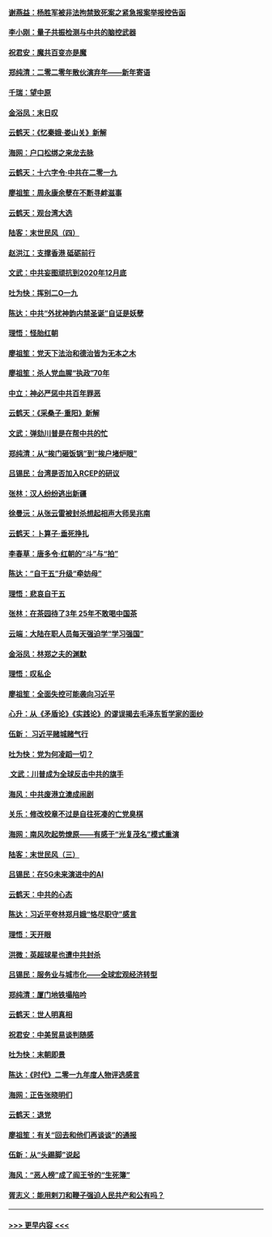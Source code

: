 #### [谢燕益：杨胜军被非法拘禁致死案之紧急报案举报控告函](../pages/nsc993/n11756134.md?t=01011455) 
#### [李小刚：量子共振检测与中共的脑控武器](../pages/nsc993/n11754518.md?t=01011455) 
#### [祝君安：魔共百变亦是魔](../pages/nsc993/n11754469.md?t=01011455) 
#### [郑纯清：二零二零年散伙演弃年——新年寄语](../pages/nsc993/n11754195.md?t=01011455) 
#### [千瑞：望中原](../pages/nsc993/n11754159.md?t=01011455) 
#### [金浴凤：末日叹](../pages/nsc993/n11752359.md?t=01011455) 
#### [云鹤天：《忆秦娥‧娄山关》新解](../pages/nsc993/n11752348.md?t=01011455) 
#### [海网：户口松绑之来龙去脉](../pages/nsc993/n11752328.md?t=01011455) 
#### [云鹤天：十六字令‧中共在二零一九](../pages/nsc993/n11752305.md?t=01011455) 
#### [廖祖笙：周永康余孽在不断寻衅滋事](../pages/nsc993/n11751013.md?t=01011455) 
#### [云鹤天：观台湾大选](../pages/nsc993/n11751007.md?t=01011455) 
#### [陆客：末世民风（四）](../pages/nsc993/n11749203.md?t=01011455) 
#### [赵洪江：支撑香港 砥砺前行](../pages/nsc993/n11748482.md?t=01011455) 
#### [文武：中共妄图顽抗到2020年12月底](../pages/nsc993/n11748446.md?t=01011455) 
#### [吐为快：挥别二O一九](../pages/nsc993/n11748411.md?t=01011455) 
#### [陈达：中共“外扰神韵内禁圣诞”自证是妖孽](../pages/nsc993/n11748226.md?t=01011455) 
#### [理悟：怪胎红朝](../pages/nsc993/n11748206.md?t=01011455) 
#### [廖祖笙：党天下法治和德治皆为无本之木](../pages/nsc993/n11748135.md?t=01011455) 
#### [廖祖笙：杀人党血腥“执政”70年](../pages/nsc993/n11745144.md?t=01011455) 
#### [中立：神必严惩中共百年罪恶](../pages/nsc993/n11744970.md?t=01011455) 
#### [云鹤天：《采桑子‧重阳》新解](../pages/nsc993/n11744948.md?t=01011455) 
#### [文武：弹劾川普是在帮中共的忙](../pages/nsc993/n11744758.md?t=01011455) 
#### [郑纯清：从“挨门砸饭锅”到“挨户堵炉眼”](../pages/nsc993/n11744745.md?t=01011455) 
#### [吕锡民：台湾是否加入RCEP的研议](../pages/nsc993/n11744701.md?t=01011455) 
#### [张林：汉人纷纷逃出新疆](../pages/nsc993/n11743530.md?t=01011455) 
#### [徐曼沅：从张云雷被封杀想起相声大师吴兆南](../pages/nsc993/n11741816.md?t=01011455) 
#### [云鹤天：卜算子‧垂死挣扎](../pages/nsc993/n11739956.md?t=01011455) 
#### [李春草：唐多令‧红朝的“斗”与“拍”](../pages/nsc993/n11739830.md?t=01011455) 
#### [陈达：“自干五”升级“牵妨母”](../pages/nsc993/n11739724.md?t=01011455) 
#### [理悟：悲哀自干五](../pages/nsc993/n11739547.md?t=01011455) 
#### [张林：在茶园待了3年 25年不敢喝中国茶](../pages/nsc993/n11739240.md?t=01011455) 
#### [云端：大陆在职人员每天强迫学“学习强国”](../pages/nsc993/n11738735.md?t=01011455) 
#### [金浴凤：林郑之夫的渊默](../pages/nsc993/n11737735.md?t=01011455) 
#### [理悟：叹私企](../pages/nsc993/n11737715.md?t=01011455) 
#### [廖祖笙：全面失控可能袭向习近平](../pages/nsc993/n11737704.md?t=01011455) 
#### [心升：从《矛盾论》《实践论》的谬误揭去毛泽东哲学家的面纱](../pages/nsc993/n11736962.md?t=01011455) 
#### [伍新： 习近平赌城赌气行](../pages/nsc993/n11736929.md?t=01011455) 
#### [吐为快：党为何凌蹈一切？](../pages/nsc993/n11736915.md?t=01011455) 
#### [ 文武：川普成为全球反击中共的旗手](../pages/nsc993/n11736882.md?t=01011455) 
#### [海风：中共废港立澳成闹剧](../pages/nsc993/n11735857.md?t=01011455) 
#### [关乐：修改校章不过是自往死凑的亡党臭棋](../pages/nsc993/n11735097.md?t=01011455) 
#### [海网：南风吹起势燎原——有感于“光复茂名”模式重演](../pages/nsc993/n11732308.md?t=01011455) 
#### [陆客：末世民风（三）](../pages/nsc993/n11732211.md?t=01011455) 
#### [吕锡民：在5G未来演进中的AI](../pages/nsc993/n11730010.md?t=01011455) 
#### [云鹤天：中共的心态](../pages/nsc993/n11729906.md?t=01011455) 
#### [陈达：习近平夸林郑月娥“恪尽职守”感言](../pages/nsc993/n11729881.md?t=01011455) 
#### [理悟：天开眼](../pages/nsc993/n11729699.md?t=01011455) 
#### [洪微：英超球星也遭中共封杀](../pages/nsc993/n11727243.md?t=01011455) 
#### [吕锡民：服务业与城市化——全球宏观经济转型](../pages/nsc993/n11725845.md?t=01011455) 
#### [郑纯清：厦门地铁塌陷吟](../pages/nsc993/n11725813.md?t=01011455) 
#### [云鹤天：世人明真相](../pages/nsc993/n11725621.md?t=01011455) 
#### [祝君安：中美贸易谈判随感](../pages/nsc993/n11725609.md?t=01011455) 
#### [吐为快：末朝即景](../pages/nsc993/n11723365.md?t=01011455) 
#### [陈达：《时代》二零一九年度人物评选感言](../pages/nsc993/n11723337.md?t=01011455) 
#### [海网：正告张晓明们](../pages/nsc993/n11723228.md?t=01011455) 
#### [云鹤天：退党](../pages/nsc993/n11723056.md?t=01011455) 
#### [廖祖笙：有关“回去和他们再谈谈”的通报](../pages/nsc993/n11722442.md?t=01011455) 
#### [伍新：从“头踢脚”说起](../pages/nsc993/n11722429.md?t=01011455) 
#### [海风：“恶人榜”成了阎王爷的“生死簿”](../pages/nsc993/n11722272.md?t=01011455) 
#### [胥志义：能用剌刀和鞭子强迫人民共产和公有吗？](../pages/nsc993/n11720569.md?t=01011455) 

----
#### [ >>> 更早内容 <<< ](../indexes/nsc993-earlier.md)
